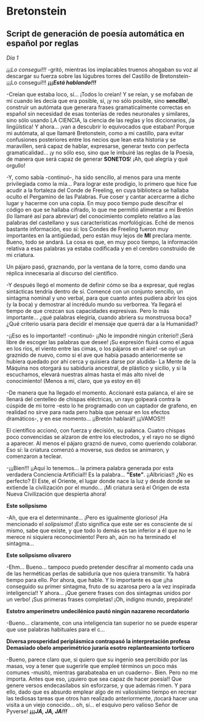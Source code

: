 # Bretonstein
## Script de generación de poesía automática en español por reglas

_Día 1_

*¡¡¡Lo conseguí!!!* -gritó, mientras los implacables truenos ahogaban su voz al descargar su fuerza sobre las lúgubres torres del Castillo de Bretonstein- ¡¡¡Lo conseguí!!! ***¡¡¡Está hablando!!!***

-Creían que estaba loco, sí... ¡Todos lo creían! Y se reían, y se mofaban de mí cuando les decía que era posible, sí, ¡y no sólo posible, sino **sencillo**!, construir un autómata que generara frases gramaticalmente correctas en español sin necesidad de esas tonterías de redes neuronales y similares, sino sólo usando LA CIENCIA, la ciencia de las reglas y los diccionarios, ¡la lingüística! Y ahora... ¡van a descubrir lo equivocados que estaban! Porque mi autómata, al que llamaré Bretonstein, como a mi castillo, para evitar confusiones posteriores entre los necios que lean esta historia y se maravillen, será capaz de hablar, expresarse, generar texto con perfecta gramaticalidad... ¡y no sólo eso, sino que le imbuiré las reglas de la Poesía, de manera que será capaz de generar **SONETOS**! ¡Ah, qué alegría y qué orgullo! 

-Y, como sabía -continuó-, ha sido sencillo, al menos para una mente privilegiada como la mía... Para lograr este prodigio, lo primero que hice fue acudir a la fortaleza del Conde de Freeling, en cuya biblioteca se hallaba oculto el Pergamino de las Palabras. Fue coser y cantar acercarme a dicho lugar y hacerme con una copia. En muy poco tiempo pude descifrar el código en que se hallaba cifrado, lo que me permitió alimentar a mi Bretón (lo llamaré así para abreviar) del conocimiento completo relativo a las palabras del castellano y sus características morfológicas. Eché de menos bastante información, eso sí: los Condes de Freeling fueron muy importantes en la antigüedad, pero están muy lejos de **MI** preclara mente. Bueno, todo se andará. La cosa es que, en muy poco tiempo, la información relativa a esas palabras ya estaba codificada y en el cerebro construido de mi criatura.

Un pájaro pasó, graznando, por la ventana de la torre, como dando una réplica innecesaria al discurso del científico.

-Y después llegó el momento de definir cómo se iba a expresar, qué reglas sintácticas tendría dentro de sí. Comencé con un conjunto sencillo, un sintagma nominal y uno verbal, para que cuanto antes pudiera abrir los ojos (y la boca) y demostrar al incrédulo mundo su verborrea. Ya llegará el tiempo de que crezcan sus capacidades expresivas. Pero lo más importante... ¿qué palabras elegiría, cuando abriera su monstruosa boca? ¿Qué criterio usaría para decidir el mensaje que querrá dar a la Humanidad?

-¡¡Eso es lo importante!! -continuó- ¡¡No le impondré ningún criterio!! ¡Será libre de escoger las palabras que desee! ¡Su expresión fluirá como el agua en los ríos, el viento entre las cimas, o los pájaros en el aire! -se oyó un graznido de nuevo, como si el ave que había pasado anteriormente se hubiera quedado por ahí cerca y quisiera darse por aludida- La Mente de la Máquina nos otorgará su sabiduría ancestral, de plástico y sicilio, y si la escuchamos, elevará nuestras almas hasta el más alto nivel de conocimiento! (Menos a mí, claro, que ya estoy en él)

-De manera que ha llegado el momento. Accionaré esta palanca, el aire se llenará del centelleo de chispas eléctricas, un rayo golpeará contra la cúspide de mi torre -esto lo he programado con un captador de grafeno, en realidad no sirve para nada pero había que pensar en los efectos dramáticos-, y en ese momento... ¡¡Bretón hablará!! ¡¡¡VAMOS!!!

El científico accionó, con fuerza y decisión, su palanca. Cuatro chispas poco convencidas se alzaron de entre los electrodos, y el rayo no se dignó a aparecer. Al menos el pájaro graznó de nuevo, como queriendo colaborar. Eso sí: la criatura comenzó a moverse, sus dedos se animaron, y comenzaron a teclear.

-¡¡¡Bien!!! ¡¡Aquí lo tenemos... la primera palabra generada por esta verdadera Conciencia Artificial!! Es la palabra... **"Este"**. ¡¡Albricias!! ¿No es perfecto? El Este, el Oriente, el lugar donde nace la luz y desde donde se extiende la civilización por el mundo... ¡Mi criatura será el Origen de esta Nueva Civilización que despierta ahora!

**Este solipsismo**

-Ah, que era el determinante... ¡Pero es igualmente glorioso! ¡Ha mencionado el *solipsismo*! ¡Esto significa que este ser es consciente de sí mismo, sabe que existe, y que todo lo demás es tan inferior a él que no le merece ni siquiera reconocimiento! Pero ah, aún no ha terminado el sintagma...

**Este solipsismo olivarero**

-Ehm... Bueno... tampoco puedo pretender descifrar al momento cada una de las herméticas perlas de sabiduría que nos quiera transmitir. Ya habrá tiempo para ello. Por ahora, que hable. Y lo importante es que ¡¡ha conseguido su primer sintagma, fruto de su azarosa pero a la vez inspirada inteligencia!! Y ahora... ¡Que genere frases con dos sintagmas unidos por un verbo! ¡Sus primeras frases completas! ¡Oh, indigno mundo, prepárate!

**Estotro amperímetro undecilénico pautó ningún nazareno recordatorio**

-Bueno... claramente, con una inteligencia tan superior no se puede esperar que use palabras habituales para el c...

**Diversa prosperidad periplásmica contrapasó la interpretación profesa**  
**Demasiado obelo amperimétrico juraría esotro replanteamiento torticero**

-Bueno, parece claro que, si quiero que su ingenio sea percibido por las masas, voy a tener que sugerirle que empleé términos un poco más comunes -musitó, mientras garabateaba en un cuaderno-. Bien. Pero no me importa. Antes que eso, ¡¡quiero que sea capaz de hacer poesía!! Que genere versos endecasílabos sin esforzarse, y que además rimen. Y para ello, dado que es absurdo emplear algo de mi valiosísimo tiempo en recrear las tediosas tareas que otros han realizado anteriormente, ¡tocará hacer una visita a un viejo conocido... oh, sí... el esquivo pero valioso Señor de Pyverse! ***¡¡¡JA, JA, JA!!!***
